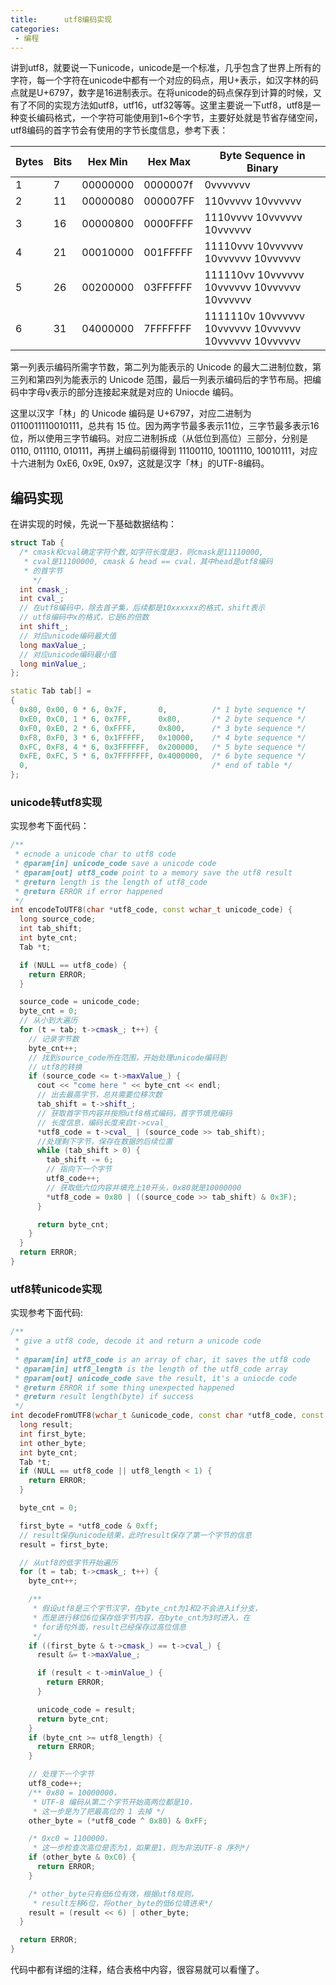 ```yaml
---
title:      utf8编码实现
categories:
 - 编程
---
```


讲到utf8，就要说一下unicode，unicode是一个标准，几乎包含了世界上所有的字符，每一个字符在unicode中都有一个对应的码点，用U+表示，如汉字林的码点就是U+6797，数字是16进制表示。在将unicode的码点保存到计算的时候，又有了不同的实现方法如utf8，utf16，utf32等等。这里主要说一下utf8，utf8是一种变长编码格式，一个字符可能使用到1~6个字节，主要好处就是节省存储空间，utf8编码的首字节会有使用的字节长度信息，参考下表：

| Bytes | Bits | Hex Min  | Hex Max  | Byte Sequence in Binary |
| ----- | ---- | -------- | -------- | ----------------------- |
|    1  |   7  | 00000000 | 0000007f | 0vvvvvvv |
|    2  |   11 | 00000080 | 000007FF | 110vvvvv 10vvvvvv |
|    3  |   16 | 00000800 | 0000FFFF | 1110vvvv 10vvvvvv 10vvvvvv |
|    4  |   21 | 00010000 | 001FFFFF | 11110vvv 10vvvvvv 10vvvvvv 10vvvvvv |
|    5  |   26 | 00200000 | 03FFFFFF | 111110vv 10vvvvvv 10vvvvvv 10vvvvvv 10vvvvvv |
|    6  |   31 | 04000000 | 7FFFFFFF | 1111110v 10vvvvvv 10vvvvvv 10vvvvvv 10vvvvvv 10vvvvvv |

第一列表示编码所需字节数，第二列为能表示的 Unicode 的最大二进制位数，第三列和第四列为能表示的 Unicode 范围，最后一列表示编码后的字节布局。把编码中字母v表示的部分连接起来就是对应的 Uniocde 编码。

这里以汉字「林」的 Unicode 编码是 U+6797，对应二进制为 0110011110010111，总共有 15 位。因为两字节最多表示11位，三字节最多表示16位，所以使用三字节编码。对应二进制拆成（从低位到高位）三部分，分别是 0110, 011110, 010111，再拼上编码前缀得到 11100110, 10011110, 10010111，对应十六进制为 0xE6, 0x9E, 0x97，这就是汉字「林」的UTF-8编码。

## 编码实现

在讲实现的时候，先说一下基础数据结构：

```c++
struct Tab {
  /* cmask和cval确定字符个数,如字符长度是3，则cmask是11110000,
   * cval是11100000, cmask & head == cval，其中head是utf8编码
   * 的首字节
     */
  int cmask_;
  int cval_;
  // 在utf8编码中，除去首子集，后续都是10xxxxxx的格式，shift表示
  // utf8编码中x的格式，它是6的倍数
  int shift_;
  // 对应unicode编码最大值
  long maxValue_;
  // 对应unicode编码最小值
  long minValue_;
};

static Tab tab[] =
{
  0x80, 0x00, 0 * 6, 0x7F,       0,          /* 1 byte sequence */
  0xE0, 0xC0, 1 * 6, 0x7FF,      0x80,       /* 2 byte sequence */
  0xF0, 0xE0, 2 * 6, 0xFFFF,     0x800,      /* 3 byte sequence */
  0xF8, 0xF0, 3 * 6, 0x1FFFFF,   0x10000,    /* 4 byte sequence */
  0xFC, 0xF8, 4 * 6, 0x3FFFFFF,  0x200000,   /* 5 byte sequence */
  0xFE, 0xFC, 5 * 6, 0x7FFFFFFF, 0x4000000,  /* 6 byte sequence */
  0,                                         /* end of table */
};
```

### unicode转utf8实现

实现参考下面代码：

```c++
/**
 * ecnode a unicode char to utf8 code
 * @param[in] unicode_code save a unicode code
 * @param[out] utf8_code point to a memory save the utf8 result
 * @return length is the length of utf8_code
 * @return ERROR if error happened
 */
int encodeToUTF8(char *utf8_code, const wchar_t unicode_code) {
  long source_code;
  int tab_shift;
  int byte_cnt;
  Tab *t;

  if (NULL == utf8_code) {
    return ERROR;
  }

  source_code = unicode_code;
  byte_cnt = 0;
  // 从小到大遍历
  for (t = tab; t->cmask_; t++) {
    // 记录字节数
    byte_cnt++;
    // 找到source_code所在范围，开始处理unicode编码到
    // utf8的转换
    if (source_code <= t->maxValue_) {
      cout << "come here " << byte_cnt << endl;
      // 出去最高字节，总共需要位移次数
      tab_shift = t->shift_;
      // 获取首字节内容并按照utf8格式编码，首字节填充编码
      // 长度信息，编码长度来自t->cval_
      *utf8_code = t->cval_ | (source_code >> tab_shift);
      //处理剩下字节，保存在数据的后续位置
      while (tab_shift > 0) {
        tab_shift -= 6;
        // 指向下一个字节
        utf8_code++;
        // 获取低六位内容并填充上10开头，0x80就是10000000
        *utf8_code = 0x80 | ((source_code >> tab_shift) & 0x3F);
      }

      return byte_cnt;
    }
  }
  return ERROR;
}
```

### utf8转unicode实现

实现参考下面代码:

```c++
/**
 * give a utf8 code, decode it and return a unicode code
 *
 * @param[in] utf8_code is an array of char, it saves the utf8 code
 * @param[in] utf8_length is the length of the utf8_code array
 * @param[out] unicode_code save the result, it's a uniocde code
 * @return ERROR if some thing unexpected happened
 * @return result length(byte) if success
 */
int decodeFromUTF8(wchar_t &unicode_code, const char *utf8_code, const size_t utf8_length) {
  long result;
  int first_byte;
  int other_byte;
  int byte_cnt;
  Tab *t;
  if (NULL == utf8_code || utf8_length < 1) {
    return ERROR;
  }

  byte_cnt = 0;

  first_byte = *utf8_code & 0xff;
  // result保存unicode结果，此时result保存了第一个字节的信息
  result = first_byte;

  // 从utf8的低字节开始遍历
  for (t = tab; t->cmask_; t++) {
    byte_cnt++;

    /**
     * 假设utf8是三个字节汉字，在byte_cnt为1和2不会进入if分支，
     * 而是进行移位6位保存低字节内容，在byte_cnt为3时进入，在
     * for语句外面，result已经保存过高位信息
     */
    if ((first_byte & t->cmask_) == t->cval_) {
      result &= t->maxValue_;

      if (result < t->minValue_) {
        return ERROR;
      }

      unicode_code = result;
      return byte_cnt;
    }
    if (byte_cnt >= utf8_length) {
      return ERROR;
    }

    // 处理下一个字节
    utf8_code++;
    /** 0x80 = 10000000，
     * UTF-8 编码从第二个字节开始高两位都是10，
     * 这一步是为了把最高位的 1 去掉 */
    other_byte = (*utf8_code ^ 0x80) & 0xFF;

    /* 0xc0 = 1100000，
     * 这一步检查次高位是否为1，如果是1，则为非法UTF-8 序列*/
    if (other_byte & 0xC0) {
      return ERROR;
    }

    /* other_byte只有低6位有效，根据utf8规则，
     * result左移6位，将other_byte的低6位填进来*/
    result = (result << 6) | other_byte;
  }

  return ERROR;
}
```

代码中都有详细的注释，结合表格中内容，很容易就可以看懂了。
